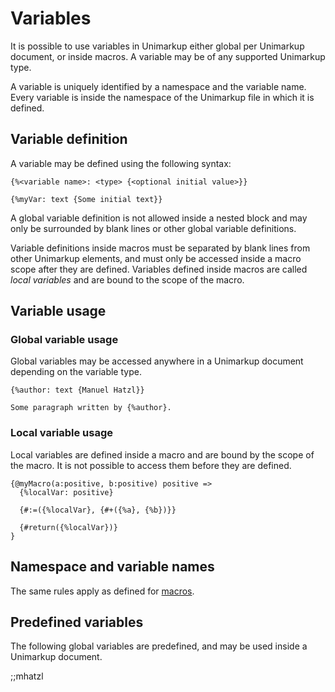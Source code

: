 # Variables

It is possible to use variables in Unimarkup either global per Unimarkup document,
or inside macros. A variable may be of any supported Unimarkup type.

A variable is uniquely identified by a namespace and the variable name.
Every variable is inside the namespace of the Unimarkup file in which it is defined.

## Variable definition

A variable may be defined using the following syntax:

```
{%<variable name>: <type> {<optional initial value>}}

{%myVar: text {Some initial text}}
```

A global variable definition is not allowed inside a nested block and may only be surrounded by blank lines or other global variable definitions.

Variable definitions inside macros must be separated by blank lines from other Unimarkup elements, and must only be accessed inside a macro scope after they are defined.
Variables defined inside macros are called *local variables* and are bound to the scope of the macro. 

## Variable usage
### Global variable usage

Global variables may be accessed anywhere in a Unimarkup document depending on the variable type.

```
{%author: text {Manuel Hatzl}}

Some paragraph written by {%author}.
```

### Local variable usage

Local variables are defined inside a macro and are bound by the scope of the macro.
It is not possible to access them before they are defined.

```
{@myMacro(a:positive, b:positive) positive =>
  {%localVar: positive}

  {#:=({%localVar}, {#+({%a}, {%b})}}
  
  {#return({%localVar})}
}
```

## Namespace and variable names

The same rules apply as defined for [macros](Macros.md/#namespaces-and-macro-names).

## Predefined variables

The following global variables are predefined, and may be used inside a Unimarkup document.

;;mhatzl
